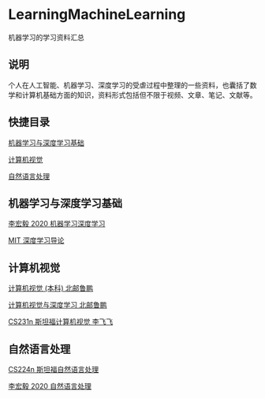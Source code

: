# LearningMachineLearning

机器学习的学习资料汇总

## 说明

个人在人工智能、机器学习、深度学习的受虐过程中整理的一些资料，也囊括了数学和计算机基础方面的知识，资料形式包括但不限于视频、文章、笔记、文献等。

## 快捷目录

[机器学习与深度学习基础](#机器学习与深度学习基础)

[计算机视觉](#计算机视觉)

[自然语言处理](#自然语言处理)

## 机器学习与深度学习基础

[李宏毅 2020 机器学习深度学习](https://www.bilibili.com/video/BV1JE411g7XF)

[MIT 深度学习导论](https://www.bilibili.com/video/BV1YK411J7Kt)

## 计算机视觉

[计算机视觉 (本科) 北邮鲁鹏](https://www.bilibili.com/video/BV1nz4y197Qv)

[计算机视觉与深度学习 北邮鲁鹏](https://www.bilibili.com/video/BV1V54y1B7K3)

[CS231n 斯坦福计算机视觉 李飞飞](https://www.bilibili.com/video/BV1TJ411d7b7)

## 自然语言处理

[CS224n 斯坦福自然语言处理](https://www.bilibili.com/video/BV1pt411h7aT)

[李宏毅 2020 自然语言处理](https://www.bilibili.com/video/BV1wE411W7TV)
